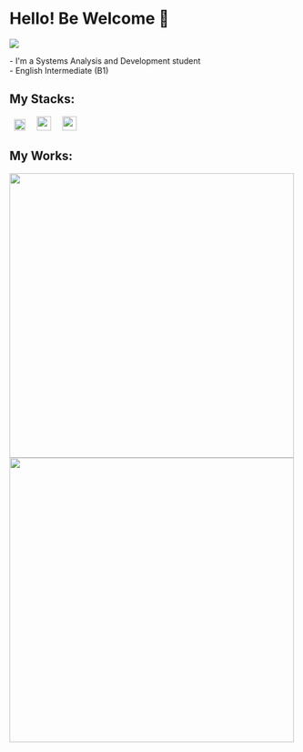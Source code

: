 <h1> Hello! Be Welcome 👋 </h1>
 
<a href="https://www.linkedin.com/in/catharynaas/" target="_blank"><img src="https://img.shields.io/badge/-LinkedIn-blue?style=flat-square&logo=Linkedin&logoColor=white&link=https://www.linkedin.com/in/catharynaas/"></a>

<p>- I'm a Systems Analysis and Development student</br>
   - English Intermediate (B1)</p>

<h2> My Stacks: </h2>
 <div align="left">
  <img src="https://raw.githubusercontent.com/get-icon/geticon/fc0f660daee147afb4a56c64e12bde6486b73e39/icons/javascript.svg" height=20px width=20px hspace="8px">
  <img src="https://raw.githubusercontent.com/get-icon/geticon/fc0f660daee147afb4a56c64e12bde6486b73e39/icons/html-5.svg" height=25px width=25px hspace="8px">
  <img src="https://raw.githubusercontent.com/get-icon/geticon/fc0f660daee147afb4a56c64e12bde6486b73e39/icons/css-3.svg" height=25px width=25px hspace="8px">
 </div>
  
<h2>My Works: </h2>  
 <div>
  <img src="https://github-readme-stats.vercel.app/api?username=catharyna-angela&show_icons=true&theme=radical" width="500px">
  <img src="https://github-readme-stats.vercel.app/api/top-langs/?username=catharyna-angela&layout=compact&theme=radical" width="500px">
</div>
